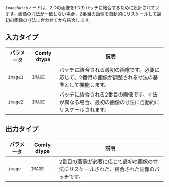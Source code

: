 `ImageBatch`ノードは、2つの画像を1つのバッチに結合するために設計されています。画像の寸法が一致しない場合、2番目の画像を自動的にリスケールして最初の画像の寸法に合わせてから結合します。

## 入力タイプ

| パラメータ | Comfy dtype | 説明 |
|-----------|-------------|-------------|
| `image1`  | `IMAGE`     | バッチに結合される最初の画像です。必要に応じて、2番目の画像が調整される寸法の基準として機能します。 |
| `image2`  | `IMAGE`     | バッチに結合される2番目の画像です。寸法が異なる場合、最初の画像の寸法に自動的にリスケールされます。 |

## 出力タイプ

| パラメータ | Comfy dtype | 説明 |
|-----------|-------------|-------------|
| `image`   | `IMAGE`     | 2番目の画像が必要に応じて最初の画像の寸法にリスケールされた、結合された画像のバッチです。 |
